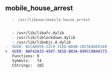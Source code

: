 ## mobile_house_arrest

> `/usr/libexec/mobile_house_arrest`

```diff

   - /usr/lib/libafc.dylib
   - /usr/lib/liblockdown.dylib
   - /usr/lib/libobjc.A.dylib
-  UUID: ACCAA959-22C9-31ED-BA9B-20C5EA6E6349
+  UUID: BAF42A33-4587-381D-B83A-899CC0B40173
   Functions: 9
   Symbols:   74
   CStrings:  102

```
